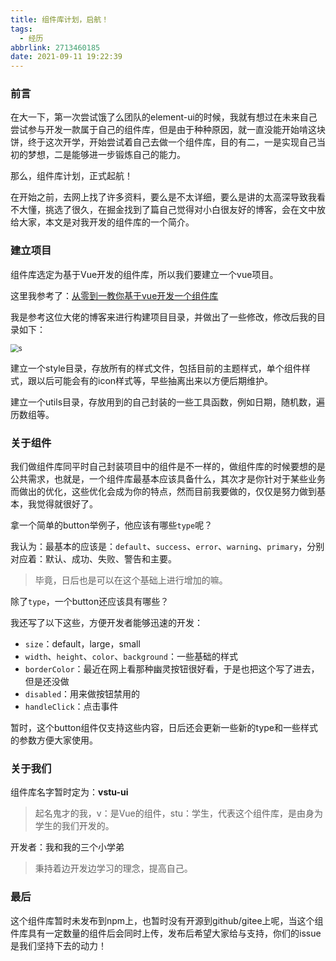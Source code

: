 ```yaml
---
title: 组件库计划，启航！
tags:
  - 经历
abbrlink: 2713460185
date: 2021-09-11 19:22:39
---
```


### 前言

在大一下，第一次尝试饿了么团队的element-ui的时候，我就有想过在未来自己尝试参与开发一款属于自己的组件库，但是由于种种原因，就一直没能开始啃这块饼，终于这次开学，开始尝试着自己去做一个组件库，目的有二，一是实现自己当初的梦想，二是能够进一步锻炼自己的能力。

那么，组件库计划，正式起航！

在开始之前，去网上找了许多资料，要么是不太详细，要么是讲的太高深导致我看不大懂，挑选了很久，在掘金找到了篇自己觉得对小白很友好的博客，会在文中放给大家，本文是对我开发的组件库的一个简介。

<!--more-->

### 建立项目

组件库选定为基于Vue开发的组件库，所以我们要建立一个vue项目。

这里我参考了：[从零到一教你基于vue开发一个组件库 ](https://juejin.cn/post/6844904085808742407#heading-4)

我是参考这位大佬的博客来进行构建项目目录，并做出了一些修改，修改后我的目录如下：

<img src="目录.png" alt="s" style="zoom:80%;" />

建立一个style目录，存放所有的样式文件，包括目前的主题样式，单个组件样式，跟以后可能会有的icon样式等，早些抽离出来以方便后期维护。

建立一个utils目录，存放用到的自己封装的一些工具函数，例如日期，随机数，遍历数组等。

### 关于组件

我们做组件库同平时自己封装项目中的组件是不一样的，做组件库的时候要想的是公共需求，也就是，一个组件库最基本应该具备什么，其次才是你针对于某些业务而做出的优化，这些优化会成为你的特点，然而目前我要做的，仅仅是努力做到基本，我觉得就很好了。

拿一个简单的button举例子，他应该有哪些`type`呢？

我认为：最基本的应该是：`default`、`success`、`error`、`warning`、`primary`，分别对应着：默认、成功、失败、警告和主要。

> 毕竟，日后也是可以在这个基础上进行增加的嘛。

除了`type`，一个button还应该具有哪些？

我还写了以下这些，方便开发者能够迅速的开发：

- `size`：default，large，small
- `width`、`height`、`color`、`background`：一些基础的样式
- `borderColor`：最近在网上看那种幽灵按钮很好看，于是也把这个写了进去，但是还没做
- `disabled`：用来做按钮禁用的
- `handleClick`：点击事件

暂时，这个button组件仅支持这些内容，日后还会更新一些新的type和一些样式的参数方便大家使用。

### 关于我们

组件库名字暂时定为：**vstu-ui**

> 起名鬼才的我，v：是Vue的组件，stu：学生，代表这个组件库，是由身为学生的我们开发的。

开发者：我和我的三个小学弟

> 秉持着边开发边学习的理念，提高自己。

### 最后

这个组件库暂时未发布到npm上，也暂时没有开源到github/gitee上呢，当这个组件库具有一定数量的组件后会同时上传，发布后希望大家给与支持，你们的issue是我们坚持下去的动力！



